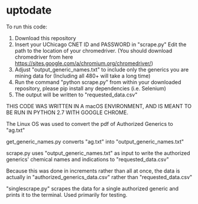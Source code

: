 # uptodate

To run this code:
  1. Download this repository
  2. Insert your UChicago CNET ID and PASSWORD in "scrape.py" Edit the path to the location of your chromedriver. (You should download
  chromedriver from here https://sites.google.com/a/chromium.org/chromedriver/) 
  3. Adjust "output_generic_names.txt" to include only the generics you are mining data for (Including all 480+ will take a long time)
  4. Run the command "python scrape.py" from within your downloaded repository, please pip install any dependencies (i.e. Selenium)
  5. The output will be written to "requested_data.csv"

THIS CODE WAS WRITTEN IN A macOS ENVIRONMENT, AND IS MEANT TO BE RUN IN PYTHON 2.7 WITH GOOGLE CHROME.

The Linux OS was used to convert the pdf of Authorized Generics to "ag.txt"

get_generic_names.py converts "ag.txt" into "output_generic_names.txt"

scrape.py uses "output_generic_names.txt" as input to write the authorized generics' chemical names and indications to "requested_data.csv"

Because this was done in increments rather than all at once, the data is actually in "authorized_generics_data.csv" rather than "requested_data.csv"

"singlescrape.py" scrapes the data for a single authorized generic and prints it to the terminal. Used primarily for testing.
